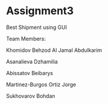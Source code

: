 # Assignment3
Best Shipment using GUI

Team Members:

Khomidov Behzod 
Al Jamal Abdulkarim 

Asanalieva Dzhamilia

Abissatov Beibarys

Martinez-Burgos Ortiz Jorge 

Sukhovarov Bohdan 
